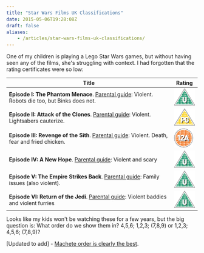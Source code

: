 ```yaml
---
title: "Star Wars Films UK Classifications"
date: 2015-05-06T19:28:08Z
draft: false
aliases:
    - /articles/star-wars-films-uk-classifications/
---
```


One of my children is playing a Lego Star Wars games, but without having seen any of the films, she's struggling with context. I had forgotten that the rating certificates were so low:

| Title | Rating |
|---|---|
| **Episode I: The Phantom Menace**. [Parental guide](http://www.imdb.com/title/tt0120915/parentalguide?ref_=tt_ql_7): Violent. Robots die too, but Binks does not. | ![U](/static/posts/2015-05-star-wars-films-uk-classifications-BBFC_U.png "Universal") |
| **Episode II: Attack of the Clones**. [Parental guide](http://www.imdb.com/title/tt0121765/parentalguide?ref_=tt_ql_7): Violent. Lightsabers cauterize. | ![PG](/static/posts/2015-05-star-wars-films-uk-classifications-BBFC_PG.png "Parental Guidance") |
| **Episode III: Revenge of the Sith**. [Parental guide](http://www.imdb.com/title/tt0121766/parentalguide?ref_=tt_ql_7): Violent. Death, fear and fried chicken. | ![12A](/static/posts/2015-05-star-wars-films-uk-classifications-BBFC_12A.png "Age 12 plus") |
| **Episode IV: A New Hope**. [Parental guide](http://www.imdb.com/title/tt0076759/parentalguide?ref_=tt_ql_7): Violent and scary | ![U](/static/posts/2015-05-star-wars-films-uk-classifications-BBFC_U.png "Universal") |
| **Episode V: The Empire Strikes Back**. [Parental guide](http://www.imdb.com/title/tt0080684/parentalguide?ref_=tt_ql_7): Family issues (also violent). | ![U](/static/posts/2015-05-star-wars-films-uk-classifications-BBFC_U.png "Universal") |
| **Episode VI: Return of the Jedi**. [Parental guide](http://www.imdb.com/title/tt0086190/parentalguide?ref_=tt_ql_7): Violent baddies and violent furries | ![U](/static/posts/2015-05-star-wars-films-uk-classifications-BBFC_U.png "Universal") |

Looks like my kids won't be watching these for a few years, but the big question is: What order do we show them in? 4,5,6; 1,2,3; (7,8,9) or 1,2,3; 4,5,6; (7,8,9)?

[Updated to add] - [Machete order is clearly the best](https://www.nomachetejuggling.com/2011/11/11/the-star-wars-saga-suggested-viewing-order/).
